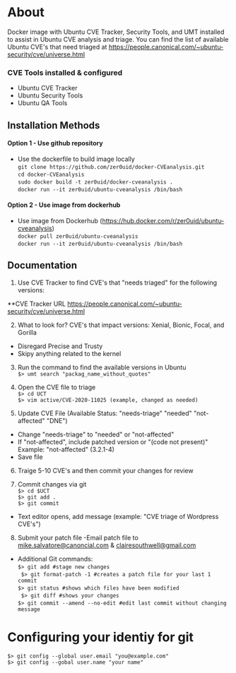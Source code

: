 # About
Docker image with Ubuntu CVE Tracker, Security Tools, and UMT installed to assist in Ubuntu CVE analysis and triage.
You can find the list of available Ubuntu CVE's that need triaged at https://people.canonical.com/~ubuntu-security/cve/universe.html

### CVE Tools installed & configured

* Ubuntu CVE Tracker
* Ubuntu Security Tools
* Ubuntu QA Tools

## Installation Methods
#### Option 1 - Use github repository
* Use the dockerfile to build image locally <br/>
`git clone https://github.com/zer0uid/docker-CVEanalysis.git` <br />
`cd docker-CVEanalysis` <br/>
`sudo docker build -t zer0uid/docker-cveanalysis .` <br/>
`docker run --it zer0uid/ubuntu-cveanalysis /bin/bash`

#### Option 2 - Use image from dockerhub
* Use image from Dockerhub (https://hub.docker.com/r/zer0uid/ubuntu-cveanalysis) <br />
`docker pull zer0uid/ubuntu-cveanalysis` <br />
`docker run --it zer0uid/ubuntu-cveanalysis /bin/bash` <br />

## Documentation

1. Use CVE Tracker to find CVE's that "needs triaged" for the following versions:

**CVE Tracker URL
https://people.canonical.com/~ubuntu-security/cve/universe.html

2. What to look for?
CVE's that impact versions: Xenial, Bionic, Focal, and Gorilla
- Disregard Precise and Trusty
- Skipy anything related to the kernel

3. Run the command to find the available versions in Ubuntu<br />
`$> umt search "packag_name_without_quotes"`

4. Open the CVE file to triage<br />
`$> cd UCT`<br />
`$> vim active/CVE-2020-11025 (example, changed as needed)`

5. Update CVE File (Available Status: "needs-triage" "needed" "not-affected" "DNE")
- Change "needs-triage" to "needed" or "not-affected"
- If "not-affected", include patched version or "(code not present)"
    Example: "not-affected" (3.2.1-4)
- Save file

6. Traige 5-10 CVE's and then commit your changes for review

7. Commit changes via git<br />
`$> cd $UCT`<br />
`$> git add .`<br />
`$> git commit`<br />
- Text editor opens, add message (example: "CVE triage of Wordpress CVE's")

8. Submit your patch file
-Email patch file to mike.salvatore@canoncial.com & clairesouthwell@gmail.com

* Additional Git commands:<br />
    `$> git add #stage new changes`<br />
   ` $> git format-patch -1 #creates a patch file for your last 1 commit`<br />
    `$> git status #shows which files have been modified`<br />
   ` $> git diff #shows your changes`<br />
    `$> git commit --amend --no-edit #edit last commit without changing message`

# Configuring your identiy for git<br />
`$> git config --global user.email "you@example.com"`<br />
`$> git config --gobal user.name "your name"`

